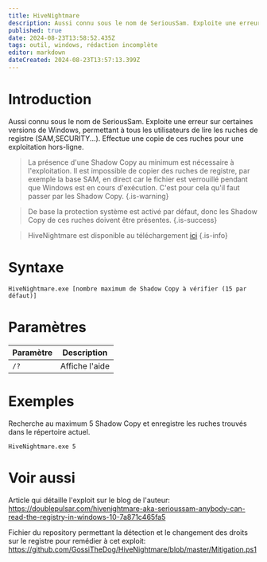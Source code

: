 ```yaml
---
title: HiveNightmare
description: Aussi connu sous le nom de SeriousSam. Exploite une erreur sur certaines versions de Windows, permettant à tous les utilisateurs de lire les ruches de registre (SAM,SECURITY...). Effectue une copie de ces ruches pour une exploitation hors-ligne. 
published: true
date: 2024-08-23T13:58:52.435Z
tags: outil, windows, rédaction incomplète
editor: markdown
dateCreated: 2024-08-23T13:57:13.399Z
---
```


# Introduction

Aussi connu sous le nom de SeriousSam. Exploite une erreur sur certaines versions de Windows, permettant à tous les utilisateurs de lire les ruches de registre (SAM,SECURITY...). Effectue une copie de ces ruches pour une exploitation hors-ligne.

> La présence d'une Shadow Copy au minimum est nécessaire à l'exploitation. Il est impossible de copier des ruches de registre, par exemple la base SAM, en direct car le fichier est verrouillé pendant que Windows est en cours d'exécution. C'est pour cela qu'il faut passer par les Shadow Copy.
> {.is-warning}

> De base la protection système est activé par défaut, donc les Shadow Copy de ces ruches doivent être présentes.
> {.is-success}

> HiveNightmare est disponible au téléchargement [ici](https://github.com/GossiTheDog/HiveNightmare)
> {.is-info}

# Syntaxe

`HiveNightmare.exe [nombre maximum de Shadow Copy à vérifier (15 par défaut)]`

# Paramètres

| Paramètre | Description    |
| --------- | -------------- |
| `/?`      | Affiche l'aide |

# Exemples

Recherche au maximum 5 Shadow Copy et enregistre les ruches trouvés dans le répertoire actuel.

`HiveNightmare.exe 5`

# Voir aussi

Article qui détaille l'exploit sur le blog de l'auteur:
https://doublepulsar.com/hivenightmare-aka-serioussam-anybody-can-read-the-registry-in-windows-10-7a871c465fa5

Fichier du repository permettant la détection et le changement des droits sur le registre pour remédier à cet exploit:
https://github.com/GossiTheDog/HiveNightmare/blob/master/Mitigation.ps1
